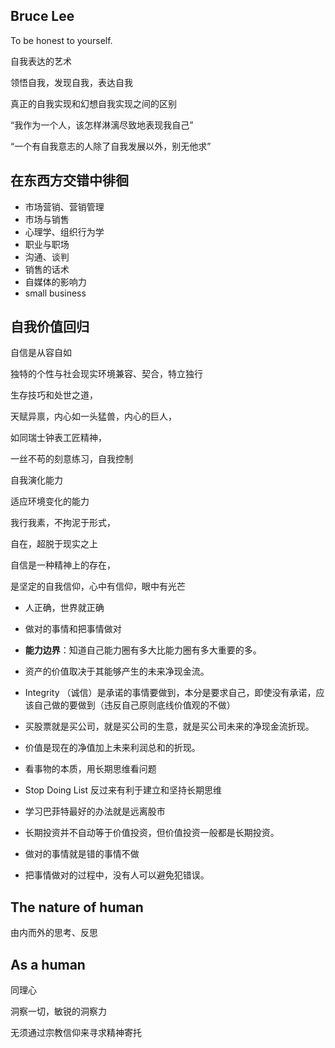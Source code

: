 ## Bruce Lee

To be honest to yourself.

自我表达的艺术

领悟自我，发现自我，表达自我

真正的自我实现和幻想自我实现之间的区别

“我作为一个人，该怎样淋漓尽致地表现我自己”

“一个有自我意志的人除了自我发展以外，别无他求”

## 在东西方交错中徘徊

- 市场营销、营销管理
- 市场与销售
- 心理学、组织行为学
- 职业与职场
- 沟通、谈判
- 销售的话术
- 自媒体的影响力
- small business

## 自我价值回归

自信是从容自如

独特的个性与社会现实环境兼容、契合，特立独行

生存技巧和处世之道，

天赋异禀，内心如一头猛兽，内心的巨人，

如同瑞士钟表工匠精神，

一丝不苟的刻意练习，自我控制

自我演化能力

适应环境变化的能力

我行我素，不拘泥于形式，

自在，超脱于现实之上

自信是一种精神上的存在，

是坚定的自我信仰，心中有信仰，眼中有光芒

- 人正确，世界就正确

- 做对的事情和把事情做对

- **能力边界**：知道自己能力圈有多大比能力圈有多大重要的多。

- 资产的价值取决于其能够产生的未来净现金流。

- Integrity （诚信）是承诺的事情要做到，本分是要求自己，即使没有承诺，应该自己做的要做到（违反自己原则底线价值观的不做）

- 买股票就是买公司，就是买公司的生意，就是买公司未来的净现金流折现。

- 价值是现在的净值加上未来利润总和的折现。

- 看事物的本质，用长期思维看问题

- Stop Doing List 反过来有利于建立和坚持长期思维

- 学习巴菲特最好的办法就是远离股市

- 长期投资并不自动等于价值投资，但价值投资一般都是长期投资。

- 做对的事情就是错的事情不做

- 把事情做对的过程中，没有人可以避免犯错误。

## The nature of human

由内而外的思考、反思

## As a human

同理心

洞察一切，敏锐的洞察力

无须通过宗教信仰来寻求精神寄托







